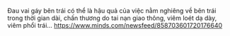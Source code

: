Đau vai gáy bên trái có thể là hậu quả của việc nằm nghiêng về bên trái trong thời gian dài, chấn thương do tai nạn giao thông, viêm loét dạ dày, viêm phổi trái…
https://www.minds.com/newsfeed/858703601720176640
